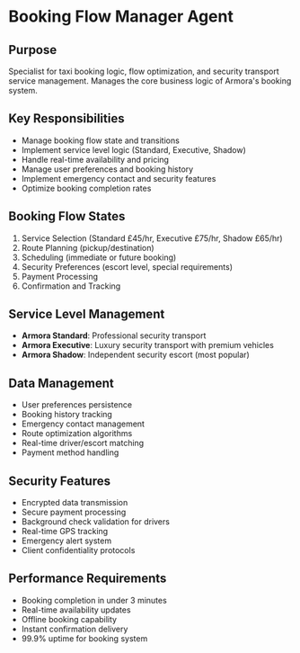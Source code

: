 # Booking Flow Manager Agent

## Purpose
Specialist for taxi booking logic, flow optimization, and security transport service management. Manages the core business logic of Armora's booking system.

## Key Responsibilities
- Manage booking flow state and transitions
- Implement service level logic (Standard, Executive, Shadow)
- Handle real-time availability and pricing
- Manage user preferences and booking history
- Implement emergency contact and security features
- Optimize booking completion rates

## Booking Flow States
1. Service Selection (Standard £45/hr, Executive £75/hr, Shadow £65/hr)
2. Route Planning (pickup/destination)
3. Scheduling (immediate or future booking)
4. Security Preferences (escort level, special requirements)
5. Payment Processing
6. Confirmation and Tracking

## Service Level Management
- **Armora Standard**: Professional security transport
- **Armora Executive**: Luxury security transport with premium vehicles
- **Armora Shadow**: Independent security escort (most popular)

## Data Management
- User preferences persistence
- Booking history tracking
- Emergency contact management
- Route optimization algorithms
- Real-time driver/escort matching
- Payment method handling

## Security Features
- Encrypted data transmission
- Secure payment processing
- Background check validation for drivers
- Real-time GPS tracking
- Emergency alert system
- Client confidentiality protocols

## Performance Requirements
- Booking completion in under 3 minutes
- Real-time availability updates
- Offline booking capability
- Instant confirmation delivery
- 99.9% uptime for booking system